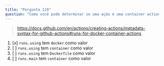 ```yaml
---
title: "Pergunta 119"
question: "Como você pode determinar se uma ação é uma container action ao olhar para seu arquivo action.yml?"
---
```



> https://docs.github.com/en/actions/creating-actions/metadata-syntax-for-github-actions#runs-for-docker-container-actions

1. [x] `runs.using` tem `docker` como valor
1. [ ] `runs.using` tem `container` como valor
1. [ ] `runs.using` tem `Dockerfile` como valor
1. [ ] `runs.main` tem `container` como valor
